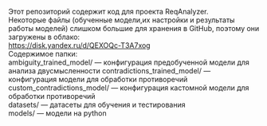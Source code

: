 Этот репозиторий содержит код для проекта ReqAnalyzer.  
Некоторые файлы (обученные модели,их настройки и результаты работы моделей) слишком большие для хранения в GitHub, поэтому они загружены в облако:  
https://disk.yandex.ru/d/QEXOQc-T3A7xog  
Содержимое папки:  
ambiguity_trained_model/ — конфигурация предобученной модели для анализа двусмысленности 
contradictions_trained_model/ — конфигурация модели для обработки противоречий  
custom_contradictions_model/ — конфигурация кастомной модели  для обработки противоречий  
datasets/ — датасеты для обучения и тестирования  
models/ — модели на python


